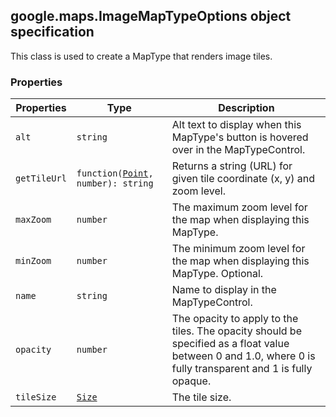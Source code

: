 <h2 id="ImageMapTypeOptions">
google.maps.ImageMapTypeOptions
object specification
</h2><p>This class is used to create a MapType that renders image tiles.</p><h3>Properties</h3><table summary="interface ImageMapTypeOptions - Properties" width="100%">
<thead>
<tr><th>Properties</th>
<th>Type</th>
<th>Description</th>
</tr></thead>
<tbody>
<tr>
<td><code>alt</code></td>
<td><code>string</code></td>
<td>Alt text to display when this MapType's button is hovered over in the MapTypeControl.</td>
</tr>
<tr>
<td><code>getTileUrl</code></td>
<td><code>function(<a href="https://github.com/amenadiel/google-maps-documentation/blob/master/docs/google.maps.Point.md">Point</a>, number): string</code></td>
<td>Returns a string (URL) for given tile coordinate (x, y) and zoom level.</td>
</tr>
<tr>
<td><code>maxZoom</code></td>
<td><code>number</code></td>
<td>The maximum zoom level for the map when displaying this MapType.</td>
</tr>
<tr>
<td><code>minZoom</code></td>
<td><code>number</code></td>
<td>The minimum zoom level for the map when displaying this MapType. Optional.</td>
</tr>
<tr>
<td><code>name</code></td>
<td><code>string</code></td>
<td>Name to display in the MapTypeControl.</td>
</tr>
<tr>
<td><code>opacity</code></td>
<td><code>number</code></td>
<td>The opacity to apply to the tiles. The opacity should be specified as a float value between 0 and 1.0, where 0 is fully transparent and 1 is fully opaque.</td>
</tr>
<tr>
<td><code>tileSize</code></td>
<td><code><a href="https://github.com/amenadiel/google-maps-documentation/blob/master/docs/google.maps.Size.md">Size</a></code></td>
<td>The tile size.</td>
</tr>
</tbody>
</table>